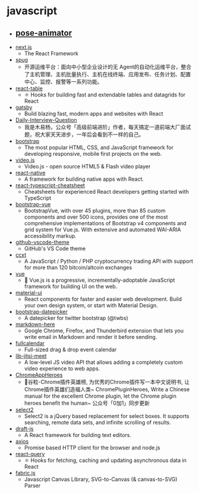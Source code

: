 # javascript
- [pose-animator](https://github.com/yemount/pose-animator)
  - 
- [next.js](https://github.com/zeit/next.js)
  - The React Framework
- [spug](https://github.com/openspug/spug)
  - 开源运维平台：面向中小型企业设计的无 Agent的自动化运维平台，整合了主机管理、主机批量执行、主机在线终端、应用发布、任务计划、配置中心、监控、报警等一系列功能。
- [react-table](https://github.com/tannerlinsley/react-table)
  - ⚛️ Hooks for building fast and extendable tables and datagrids for React
- [gatsby](https://github.com/gatsbyjs/gatsby)
  - Build blazing fast, modern apps and websites with React
- [Daily-Interview-Question](https://github.com/Advanced-Frontend/Daily-Interview-Question)
  - 我是木易杨，公众号「高级前端进阶」作者，每天搞定一道前端大厂面试题，祝大家天天进步，一年后会看到不一样的自己。
- [bootstrap](https://github.com/twbs/bootstrap)
  - The most popular HTML, CSS, and JavaScript framework for developing responsive, mobile first projects on the web.
- [video.js](https://github.com/videojs/video.js)
  - Video.js - open source HTML5 & Flash video player
- [react-native](https://github.com/facebook/react-native)
  - A framework for building native apps with React.
- [react-typescript-cheatsheet](https://github.com/typescript-cheatsheets/react-typescript-cheatsheet)
  - Cheatsheets for experienced React developers getting started with TypeScript
- [bootstrap-vue](https://github.com/bootstrap-vue/bootstrap-vue)
  - BootstrapVue, with over 45 plugins, more than 85 custom components and over 500 icons, provides one of the most comprehensive implementations of Bootstrap v4 components and grid system for Vue.js. With extensive and automated WAI-ARIA accessibility markup.
- [github-vscode-theme](https://github.com/primer/github-vscode-theme)
  - GitHub's VS Code theme
- [ccxt](https://github.com/ccxt/ccxt)
  - A JavaScript / Python / PHP cryptocurrency trading API with support for more than 120 bitcoin/altcoin exchanges
- [vue](https://github.com/vuejs/vue)
  - 🖖 Vue.js is a progressive, incrementally-adoptable JavaScript framework for building UI on the web.
- [material-ui](https://github.com/mui-org/material-ui)
  - React components for faster and easier web development. Build your own design system, or start with Material Design.
- [bootstrap-datepicker](https://github.com/uxsolutions/bootstrap-datepicker)
  - A datepicker for twitter bootstrap (@twbs)
- [markdown-here](https://github.com/adam-p/markdown-here)
  - Google Chrome, Firefox, and Thunderbird extension that lets you write email in Markdown and render it before sending.
- [fullcalendar](https://github.com/fullcalendar/fullcalendar)
  - Full-sized drag & drop event calendar
- [lib-jitsi-meet](https://github.com/jitsi/lib-jitsi-meet)
  - A low-level JS video API that allows adding a completely custom video experience to web apps.
- [ChromeAppHeroes](https://github.com/zhaoolee/ChromeAppHeroes)
  - 🌈谷粒-Chrome插件英雄榜, 为优秀的Chrome插件写一本中文说明书, 让Chrome插件英雄们造福人类~ ChromePluginHeroes, Write a Chinese manual for the excellent Chrome plugin, let the Chrome plugin heroes benefit the human~ 公众号「0加1」同步更新
- [select2](https://github.com/select2/select2)
  - Select2 is a jQuery based replacement for select boxes. It supports searching, remote data sets, and infinite scrolling of results.
- [draft-js](https://github.com/facebook/draft-js)
  - A React framework for building text editors.
- [axios](https://github.com/axios/axios)
  - Promise based HTTP client for the browser and node.js
- [react-query](https://github.com/tannerlinsley/react-query)
  - ⚛️ Hooks for fetching, caching and updating asynchronous data in React
- [fabric.js](https://github.com/fabricjs/fabric.js)
  - Javascript Canvas Library, SVG-to-Canvas (& canvas-to-SVG) Parser
